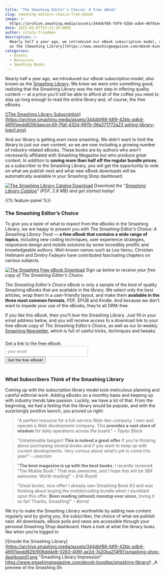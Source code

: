 ```yaml
---
title: 'The Smashing Editor’s Choice: A Free eBook'
slug: smashing-editors-choice-free-ebook
image: >-
  https://archive.smashing.media/assets/344dbf88-fdf9-42bb-adb4-46f01eedd629/9bc85a5d-bc3a-4e68-bca4-d9d93df50efb/smashing-library-ebooks-illu-opt.png
date: 2013-05-07T22:51:29.000Z
author: vitaly-friedman
description: >-
  Nearly half a year ago, we introduced our eBook subscription model, also known
  as the [Smashing Library](https://www.smashingmagazine.com/ebook-bundles/smashing-library/).
categories:
  - Events
  - Resources
  - Smashing Books
---
```

Nearly half a year ago, we introduced our eBook subscription model, also known as the [Smashing Library](https://www.smashingmagazine.com/ebook-bundles/smashing-library/). We knew we were onto something good, realizing that the Smashing Library was the next step in offering quality content — at a price you’ll still be able to afford all of the coffee you need to stay up long enough to read the entire library and, of course, the free eBooks.

[![The Smashing Library Subscription](https://archive.smashing.media/assets/344dbf88-fdf9-42bb-adb4-46f01eedd629/daecec49-7faf-432d-997b-06a271772a23 ashing-library-logo1.png)](https://www.smashingmagazine.com/ebook-bundles/smashing-library/) 

And our library is getting <em>even more</em> smashing. We didn’t want to limit the library to just our own content, so we are now including a growing number of industry-related eBooks. These books are by authors who aren’t necessarily affiliated with Smashing Magazine but who produce great content. In addition to <strong>saving more than half off the regular bundle prices</strong>, as a subscriber to the Smashing Library, you will get the opportunity to vote on what we publish next and what new eBook downloads will be automatically available in your Smashing Shop dashboard.

[![The Smashing Library Catalog Download](https://archive.smashing.media/assets/344dbf88-fdf9-42bb-adb4-46f01eedd629/7d38742a-1bc0-46d6-835d-58f0448e89dc/smashing-library-catalog-dummy.png)](https://catalog.smashinglibrary.com/pdf/Smashing-Library-Catalog.pdf?pk_campaign=Free%20eBook&pk_kwd=Library%20Catalog%20Downloads) _Download the “[Smashing Library Catalog](https://catalog.smashinglibrary.com/pdf/Smashing-Library-Catalog.pdf?pk_campaign=Free%20eBook&pk_kwd=Library%20Catalog%20Downloads)” (PDF, 2.8 MB) and get started today!_

{{% feature-panel %}}

### The Smashing Editor’s Choice

To give you a taste of what to expect from the eBooks in the Smashing Library, we are happy to present you with <em>The Smashing Editor’s Choice: A Smashing Library Treat</em> — <strong>a free eBook that contains a wide range of topics</strong>, including new coding techniques, user experience strategies, responsive design and mobile solutions by some incredibly prolific and knowledgeable authors. Well-known names such as Lea Verou, Christian Heilmann and Dmitry Fadeyev have contributed fascinating chapters on various subjects.

[![The Smashing Free eBook Download](https://archive.smashing.media/assets/344dbf88-fdf9-42bb-adb4-46f01eedd629/717d855a-619b-49cd-bf73-33ccc9eeb495/smashing-editors-choice-free-ebook-cover-ipad-3d-500px.png)](https://shop.smashingmagazine.com/smashing-library-complete.html) _Sign up below to receive your free copy of The Smashing Editor’s Choice._

<em>The Smashing Editor’s Choice</em> eBook is only a sample of the kind of quality Smashing eBooks that are available in the library. We select only the best articles, wrap them in a user-friendly layout, and make them <strong>available in the three most common formats</strong>, PDF, EPUB and Kindle. And because we don’t want to impede your use of the eBooks, they’re all DRM-free.

If you like this eBook, then you’ll <em>love</em> the Smashing Library. Just fill in your email address below, and you will receive access to a download link to your free eBook copy of <em>The Smashing Editor’s Choice</em>, as well as our bi-weekly <a href="https://www.smashingmagazine.com/the-smashing-newsletter/">Smashing Newsletter</a>, which is full of useful tricks, techniques and tweaks.

<style type="text/css"></style>
<div id="mc_embed_signup" style="margin-bottom: 3em; max-width: 500px; font:1em "Proxima Nova",Helvetica,Arial,sans-serif; background: #fff; clear:left;"><form style="padding: 10px 0 0 0;" class="validate" id="mc-embedded-subscribe-form" action="https://smashingmagazine.us1.list-manage1.com/subscribe/post?u=16b832d9ad4b28edf261f34df&amp;id=a1666656e0" method="post" name="mc-embedded-subscribe-form" novalidate=""><label id="email-heading" style="font:1.1em "Proxima Nova Bold",Helvetica,Arial,sans-serif;" for="mce-EMAIL">Get a link to the free eBook:</label><br>
<input class="email" style="-webkit-box-shadow: none; -box-shadow: none; border-radius: 5px; border: 1px solid rgba(0,0,0,0.25); padding: 0.65em 0 0.65em 0.55em; width: 54%; background-color: #fff;" id="mce-EMAIL" type="email" name="EMAIL" placeholder="your email" required="" value="" /><br>
<div class="clear"><input class="button" id="mc-embedded-subscribe" style="font-family: "Proxima Nova Bold", Arial, sans-serif; font-weight: normal; width: 50%;" type="submit" name="subscribe" value="Get the free eBook!" /></div>
</form></div>

<div style="margin: 0.5em 0 30px 0px;"><script type="text/javascript" language="JavaScript" src="https://smashingmagazine.us1.list-manage1.com/subscriber-count?b=34&u=e768e688-36c3-4c2d-88fa-982d9d3f254b&id=a1666656e0"></script></div>

### What Subscribers Think of the Smashing Library

Coming up with the subscription library model took meticulous planning and careful editorial work. Adding eBooks on a monthly basis and keeping up with industry trends take passion. Luckily, we have a lot of that. From the beginning, we had a feeling that the library would be popular, and with the surprisingly positive launch, you proved us right:
<blockquote>"A perfect resource for a full-service Web-dev company. I own and operate a Web development company. This <strong>provides a vast store of wisdom</strong> for daily operations across the board."
– <em>Taylor Black</em></blockquote>

<blockquote>"Unbelievable bargain! <strong>This is indeed a great offer</strong> if you're thinking about purchasing several books and if you want to keep up with current developments. Very curious about what’s yet to come this year!"
– <em>Joachim</em></blockquote>

<blockquote>"<strong>The best magazine is up with the best books</strong>. I recently received “The Mobile Book.” That was awesome, and I hope this will be 38X awesome. Worth reading!"
– <em>Erik Royall</em></blockquote>

<blockquote>"Great books, nice offer! I already own Smashing Book #3 and was thinking about buying the mobile/coding bundle when I stumbled upon this offer. <strong>Been reading (almost) nonstop ever since</strong>, loving it so far! Thanks, Smashing!"
– <em>Bernd</em></blockquote>

We try to make the Smashing Library worthwhile by adding new content regularly and by giving you, the subscriber, the choice of what we publish next. All downloads, eBook polls and news are accessible through your personal Smashing Shop dashboard. Have a look at what the library looks like when you’re logged in:

[![Inside the Smashing Library](https://archive.smashing.media/assets/344dbf88-fdf9-42bb-adb4-46f01eedd629/908dd4e8-0263-406f-ae2d-7a20ba214f97/smashing-shop-dashboard1.png "Smashing Library Impression" https://www.smashingmagazine.com/ebook-bundles/smashing-library/) _A preview of the Smashing Sh
